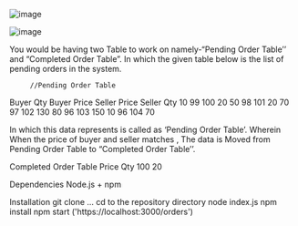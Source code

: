 ![image](https://github.com/user-attachments/assets/c378d16e-5da0-4d33-9189-03b8db114bba)



![image](https://github.com/user-attachments/assets/d407c7db-e586-4c79-bdcf-ed0fc10a5d2c)



You would be having two Table to work on namely-“Pending Order Table’’ and “Completed
Order Table”.
In which the given table below is the list of pending orders in the system.

         //Pending Order Table

Buyer Qty Buyer Price Seller Price Seller Qty
10           99         100          20
50           98         101          20
70           97         102          130
80           96         103          150
10           96         104          70

In which this data represents is called as ‘Pending Order Table’. Wherein When the price of
buyer and seller matches , The data is Moved from Pending Order Table to “Completed Order
Table’’.

Completed Order Table
Price    Qty
100      20


Dependencies
Node.js + npm

Installation
git clone ...
cd to the repository directory 
node index.js
npm install
npm start  ('https://localhost:3000/orders')

